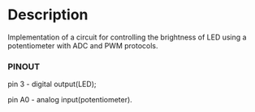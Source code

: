 # Description
Implementation of a circuit for controlling the brightness of LED using a potentiometer with ADC and PWM protocols.

### PINOUT
pin 3 - digital output(LED);

pin A0 - analog input(potentiometer).